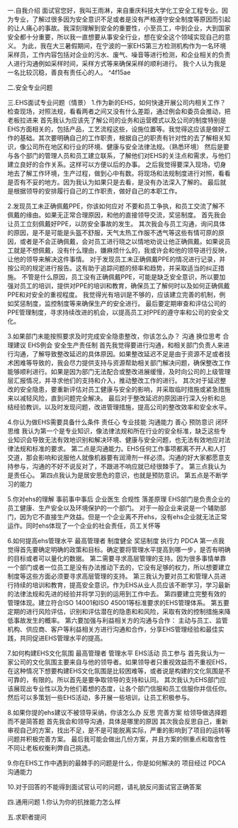 一.自我介绍
面试官您好，我叫王雨淋，来自重庆科技大学化工安全工程专业。因为专业，了解过很多因为安全意识不足或者是没有严格遵守安全制度等原因而引起的让人痛心的事故。我深刻理解到安全的重要性，小至员工，中到企业，大到国家安全都十分重要，所以我一直想要从事安全行业，想在安全这个领域实现自己的意义。
为此，我在大三暑假期间，在宁波的一家EHS第三方检测机构作为一名环境采样员，工作内容包括对企业的污水、废气、噪音等进行检测，和企业相关的负责人进行沟通例如采样时间，采样方式等来确保采样的顺利进行。
我个人认为我是一名比较沉稳，善良有责任心的人。 ^4f15ae


二.安全专业问题


三.EHS面试专业问题（情景）
1.作为新的EHS，如何快速开展公司内相关工作？
检查现场，对照法规，看看两者之间又没有什么差距，通过例会和委员会推动，把老板拉进来
首先我认为应该先了解公司的业务和运营模式以及公司的制度特别是EHS方面相关的，包括产品，工艺流程这些，设施位置等。我觉得这应该是做好工作的基础。其次要明确自己的工作职责，根据自己的职责有针对性的去了解相关知识，像公司所在地区和行业的环境、健康与安全法律法规。（熟悉环境）
然后是要与各个部门的管理人员和员工建立联系，了解他们对EHS的关注点和需求，与他们建立良好的合作关系。这样可以方便以后的办事。
之后我觉得要深入现场，切身地去了解工作环境，生产过程，做到心中有数。将现场和法规制度进行对照，看看是否有不妥的地方。因为我认为如果只是去看，是没有办法深入了解的。
最后就是根据领导的安排履行自己的工作职责，做好自己的本职工作。


2.发现员工未正确佩戴PPE，你该如何应对
不要和员工争执，和员工交流了解不佩戴的缘由。如果无正常合理原因，和他的直接领导交流，奖惩制度。
首先我会让员工立刻佩戴好PPE，以防安全事故的发生。
其次我会与员工沟通，询问具体的原因，是不是可能是头盔不舒服，天气太热工作服不透气等这些有情可原的原因，或者是不会正确佩戴，会对员工进行晓之以情地劝说让他正确佩戴。如果说员工就是不想佩戴，没有什么理由，嫌麻烦什么的，我或许会和他的领导进行反映，让他的领导来解决这件事情。
对于发现员工未正确佩戴PPE的情况进行记录，并按公司的规定进行报告。这有助于追踪问题的频率和趋势，并采取适当的纠正措施。
不管是什么原因，员工没有正确佩戴PPE，可能是缺乏安全意识，所以要加强对员工的培训，提供对PPE的培训和教育，确保员工了解何时以及如何正确佩戴PPE和对安全的重视程度。
我觉得光有培训是不够的，应该建立完善的机制，例如奖惩制度，监控制度等来确保生产的安全进行。
最后要定期审查和评估公司的PPE管理制度，寻求持续改进的机会，以提高员工对PPE的遵守率和公司的安全文化。

3.如果部门未能按照要求及时完成安全隐患整改，你该怎么办？
沟通 换位思考 合理建议 EHS例会 安全生产责任制
首先我觉得要进行沟通，和相关部门负责人来进行沟通，了解导致整改延迟的具体原因。如果整改延迟不足是由于资源不足或者技术困难等导致的，我会尽力提供支持与资源帮助相关部门解决问题，确保整改工作能够顺利进行。如果是因为部门无法配合或整改进展缓慢，及时向公司的上级管理层汇报情况，并寻求他们的支持和介入，推动整改工作的进行。
其次对于延迟整改的安全隐患，要重新评估对员工健康与安全的影响，并采取临时措施或紧急措施来以减轻风险，直到问题完全解决。
最后对于整改延迟的原因进行深入分析和总结经验教训，以及时发现问题，改进管理措施，提高公司的整改效率和安全水平。

4.你认为做EHS需要具备什么条件
责任心 专业技能 沟通能力 善心 预防意识 闭环思维
我认为第一个是专业知识，像法律法规和所在行业的安全标准，缺乏这些专业知识会导致无法有效地识别和解决环境、健康与安全问题，也无法有效地应对法律法规和标准的要求。
第二点是沟通能力。EHS任何工作事项都离不开人和人打交道，那会影响和说服他人就像机器要有润滑剂一样必须。沟通的好大家都愿意支持参与，沟通的不好不说反对了，不跟进不响应就已经很棘手了。
第三点我认为是责任心。
第四点我认为是居安思危的意识，也就是预防意识。
第五点是不断学习的能力

5.你对ehs的理解
事前事中事后 企业医生 合规性 落差原理
EHS部门是负责企业的员工健康、生产安全以及环境保护的一个部门。
对于一般企业来说是一个辅助部门，因为它不直接生产效益。但是一个企业离不开ehs，没有ehs企业就无法正常运作。同时ehs体现了一个企业的社会责任，员工关怀等

6.如何提高ehs管理水平 
最高管理者 制度健全 奖惩制度 执行力 PDCA
第一点我觉得首先要确定明确的政策和目标。确定要将管理水平提高到哪一步，是否有明确的目标或者可以量化的数据。
第二需要寻求高层管理的支持。因为很多事情单靠一个部门或者一位员工是没有办法推动下去的，它没有足够的权力，所以想要建立制度等这些方面必须要寻求高层管理的支持。
第三我认为要对员工和管理人员进行持续的培训和教育，提高安全意识。作为EHS从业人员应该不断学习，学习最新的法律法规和先进的经验并将学习到的运用到工作中去。
第四要建立完整有效的管理体现。建立符合ISO 14001和ISO 45001等标准要求的EHS管理体系。
第五要定期的进行风险评估，识别和评估潜在的隐患和和风险，采取有效的控制措施来降低事故发生的概率。
第六要加强与利益相关方的沟通与合作： 主动与员工、监管机构、供应商、客户等利益相关方进行沟通和合作，分享EHS管理经验和最佳实践，共同促进EHS管理水平的提高。

7.如何构建EHS文化氛围
最高管理者 管理水平 EHS活动 员工参与
首先我认为一家公司的文化氛围主要来自与他的领导者。如果领导者只重视效益而不重视EHS，在这种情况下想要构建EHS文化氛围是比较困难等，或者说是构建的文化氛围是不可靠的，有限的。所以首先是要争取领导的支持和认同。
其次我认为EHS部门应该展现出专业性以及为他们着想的态度，让各个部门信服和员工信服你并信任你。
然后可以多策划一些EHS活动，多开展一些培训，让员工积极参与。

8.如果你提的ehs建议不被领导采纳，你该怎么办
反思 完善方案 给领导做选择题而不是简答题 
首先我会和领导沟通，具体是哪里的原因
其次我会反思自己，重新审视自己的方案，找出不足，是不是可能脱离实际，严重的影响到了项目的运转等问题并积极完善方案。
最后我可能会做出几份方案，并且方案的侧重点和取舍性不同让老板权衡利弊自己挑选。 

9.你在EHS工作中遇到的最棘手的问题是什么，你是如何解决的
项目经过 PDCA 沟通能力

10.对于回答的不能得到面试官认可的问题，请礼貌反问面试官正确答案


四.通用问题
1.你认为你的抗挫能力怎么样

五.求职者提问